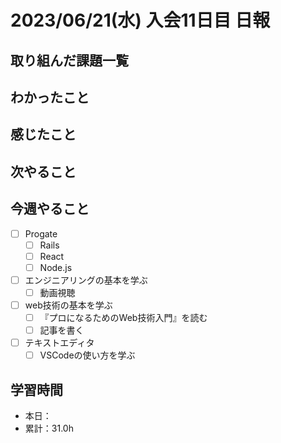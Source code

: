 # 2023/06/21(水) 入会11日目 日報

## 取り組んだ課題一覧

## わかったこと

## 感じたこと

## 次やること

## 今週やること

- [ ] Progate
  - [ ] Rails
  - [ ] React
  - [ ] Node.js
- [ ] エンジニアリングの基本を学ぶ
  - [ ] 動画視聴
- [ ] web技術の基本を学ぶ
  - [ ] 『プロになるためのWeb技術入門』を読む
  - [ ] 記事を書く
- [ ] テキストエディタ
  - [ ] VSCodeの使い方を学ぶ

## 学習時間

- 本日：
- 累計：31.0h
